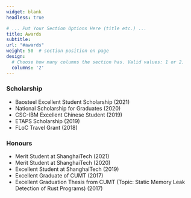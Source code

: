 ```yaml
---
widget: blank
headless: true

# ... Put Your Section Options Here (title etc.) ...
title: Awards 
subtitle:
url: "#awards"
weight: 50  # section position on page
design:
  # Choose how many columns the section has. Valid values: 1 or 2.
  columns: '2'
---
```


### Scholarship
- Baosteel Excellent Student Scholarship (2021)
- National Scholarship for Graduates (2020)
- CSC-IBM Excellent Chinese Student (2019) 
- ETAPS Scholarship (2019) 
- FLoC Travel Grant (2018) 
### Honours 
- Merit Student at ShanghaiTech (2021)
- Merit Student at ShanghaiTech (2020)
- Excellent Student at ShanghaiTech (2019)
- Excellent Graduate of CUMT (2017)
- Excellent Graduation Thesis from CUMT (Topic: Static Memory Leak Detection of Rust Programs) (2017)